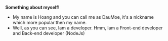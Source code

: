 **Something about myself!**
- My name is Hoang and you can call me as DauMoe, it's a nickname which more popular then my name.
- Well, as you can see, Iam a developer. Hmm, Iam a Front-end developer and Back-end developer (NodeJs)
